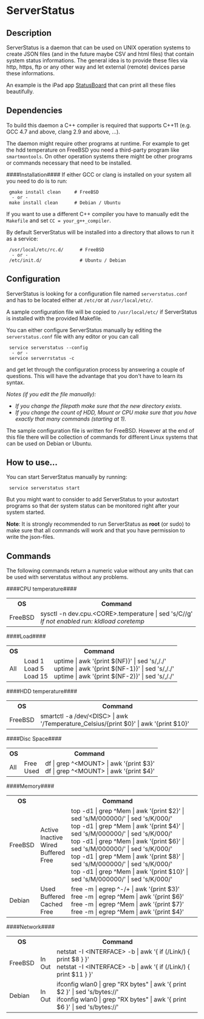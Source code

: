 ServerStatus
===

Description
---
ServerStatus is a daemon that can be used on UNIX operation systems to create JSON files (and in the future maybe CSV and html files) that contain system status informations. The general idea is to provide these files via http, https, ftp or any other way and let external (remote) devices parse these informations.

An example is the iPad app [StatusBoard](http://panic.com/statusboard/) that can print all these files beautifully.


Dependencies
---
To build this daemon a C++ compiler is required that supports C++11 (e.g. GCC 4.7 and above, clang 2.9 and above, ...).

The daemon might require other programs at runtime. For example to get the hdd temperature on FreeBSD you need a third-party program like `smartmontools`. 
On other operation systems there might be other programs or commands necessary that need to be installed.

####Installation####
If either GCC or clang is installed on your system all you need to do is to run:

     gmake install clean     # FreeBSD
      - or - 
     make install clean      # Debian / Ubuntu     

If you want to use a different C++ compiler you have to manually edit the `Makefile` and set `CC = your_g++_compiler`.

By default ServerStatus will be installed into a directory that allows to run it as a service:

     /usr/local/etc/rc.d/      # FreeBSD
      - or -
     /etc/init.d/              # Ubuntu / Debian


Configuration
---
ServerStatus is looking for a configuration file named `serverstatus.conf` and has to be located either at `/etc/`or at `/usr/local/etc/`.

A sample configuration file will be copied to `/usr/local/etc/` if ServerStatus is installed with the provided Makefile.

You can either configure ServerStatus manually by editing the `serverstatus.conf` file with any editor or you can call 

     service serverstatus --config
      - or -
     service serverrstatus -c
     
and get let through the configuration process by answering a couple of questions. This will have the advantage that you don't have to learn its syntax.

*Notes (if you edit the file manually):*
 - *If you change the filepath make sure that the new directory exists.*
 - *If you change the count of HDD, Mount or CPU make sure that you have exactly that many commands (starting at 1).*

 
The sample configuration file is written for FreeBSD. However at the end of this file there will be collection of commands for different Linux systems that can be used on Debian or Ubuntu.


How to use...
---
You can start ServerStatus manually by running:

     service serverstatus start

But you might want to consider to add ServerStatus to your autostart programs so that der system status can be monitored right after your system started.

**Note**:
It is strongly recommended to run ServerStatus as **root** (or sudo) to make sure that all commands will work and that you have permission to write the json-files.


Commands
---
The following commands return a numeric value without any units that can be used with serverstatus without any problems.

####CPU temperature####
<table>
	<tr>
		<th>OS</th>
		<th>Command</th>
	</tr>
	<tr>
		<td>FreeBSD</td>
		<td>sysctl -n dev.cpu.&lt;CORE&gt;.temperature | sed 's/C//g'
		<br/><i>If not enabled run: kldload coretemp</i></td>
	</tr>
	<!--
	<tr>
		<td>Raspian</td>
		<td>vcgencmd measure_temp | cut -c 6- | sed "s/'/°/"</td>
	</tr>
	-->
</table>

####Load####
<table>
	<tr>
		<th>OS</th>
		<th colspan="2">Command</th>
	</tr>
	<tr>
		<td>All</td>
		<td>Load 1<br/>Load 5<br/>Load 15</td>
		<td>uptime | awk '{print $(NF)}' | sed 's/,/./'
		<br/>uptime | awk '{print $(NF-1)}' | sed 's/,/./'
		<br/>uptime | awk '{print $(NF-2)}' | sed 's/,/./'</td>
	</tr>
</table>

####HDD temperature####
<table>
	<tr>
		<th>OS</th>
		<th>Command</th>
	</tr>
	<tr>
		<td>FreeBSD</td>
		<td>smartctl -a /dev/&lt;DISC&gt; | awk '/Temperature_Celsius/{print $0}' | awk '{print $10}'</td>
	</tr>
</table>

####Disc Space####
<table>
	<tr>
		<th>OS</th>
		<th colspan="2">Command</th>
	</tr>
	<tr>
		<td>All</td>
		<td>Free<br/>Used</td>
		<td>df | grep ^&lt;MOUNT&gt; | awk '{print $3}'
		<br/>df | grep ^&lt;MOUNT&gt; | awk '{print $4}'</td>
	</tr>
</table>

####Memory####
<table>
	<tr>
		<th>OS</th>
		<th colspan="2">Command</th>
	</tr>
	<tr>
		<td>FreeBSD</td>
		<td>Active<br/>Inactive<br/>Wired<br/>Buffered<br/>Free</td>
		<td>top -d1 | grep ^Mem | awk '{print $2}' | sed 's/M/000000/' | sed 's/K/000/'
		<br/>top -d1 | grep ^Mem | awk '{print $4}' | sed 's/M/000000/' | sed 's/K/000/'
		<br/>top -d1 | grep ^Mem | awk '{print $6}' | sed 's/M/000000/' | sed 's/K/000/'
		<br/>top -d1 | grep ^Mem | awk '{print $8}' | sed 's/M/000000/' | sed 's/K/000/'
		<br/>top -d1 | grep ^Mem | awk '{print $10}' | sed 's/M/000000/' | sed 's/K/000/'</td>
	</tr>
	<tr>
		<td>Debian</td>
		<td>Used<br/>Buffered<br/>Cached<br/>Free</td>
		<td>free -m | egrep ^-/+ |  awk '{print $3}'
		<br/>free -m | egrep ^Mem |  awk '{print $6}'
		<br/>free -m | egrep ^Mem |  awk '{print $7}'
		<br/>free -m | egrep ^Mem |  awk '{print $4}'</td>
	</tr>
</table>

####Network####
<table>
	<tr>
		<th>OS</th>
		<th colspan="2">Command</th>
	</tr>
	<tr>
		<td>FreeBSD</td>
		<td>In<br/>Out</td>
		<td>netstat -I &lt;INTERFACE&gt; -b | awk '{ if (/Link/) { print $8 } }'
		<br>netstat -I &lt;INTERFACE&gt; -b | awk '{ if (/Link/) { print $11 } }'</td>
	</tr>
	<tr>
		<td>Debian</td>
		<td>In<br/>Out</td>
		<td>ifconfig wlan0 | grep "RX bytes" | awk '{ print $2 }' | sed 's/bytes://'
		<br/>ifconfig wlan0 | grep "RX bytes" | awk '{ print $6 }' | sed 's/bytes://'</td>
	</tr>
</table>